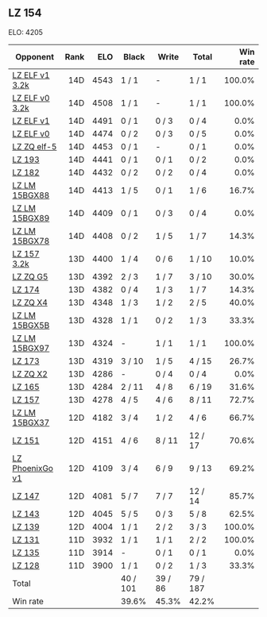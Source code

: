 ## LZ 154 ##

ELO: 4205

Opponent | Rank | ELO | Black | Write | Total | Win rate
---------|-----:|----:|-------|-------|-------|-------:
[LZ ELF v1 3.2k](LZ%20ELF%20v1%203.2k.md) | 14D | 4543 | 1 / 1 | - | 1 / 1 | 100.0%
[LZ ELF v0 3.2k](LZ%20ELF%20v0%203.2k.md) | 14D | 4508 | 1 / 1 | - | 1 / 1 | 100.0%
[LZ ELF v1](LZ%20ELF%20v1.md) | 14D | 4491 | 0 / 1 | 0 / 3 | 0 / 4 | 0.0%
[LZ ELF v0](LZ%20ELF%20v0.md) | 14D | 4474 | 0 / 2 | 0 / 3 | 0 / 5 | 0.0%
[LZ ZQ elf-5](LZ%20ZQ%20elf-5.md) | 14D | 4453 | 0 / 1 | - | 0 / 1 | 0.0%
[LZ 193](LZ%20193.md) | 14D | 4441 | 0 / 1 | 0 / 1 | 0 / 2 | 0.0%
[LZ 182](LZ%20182.md) | 14D | 4432 | 0 / 2 | 0 / 2 | 0 / 4 | 0.0%
[LZ LM 15BGX88](LZ%20LM%2015BGX88.md) | 14D | 4413 | 1 / 5 | 0 / 1 | 1 / 6 | 16.7%
[LZ LM 15BGX89](LZ%20LM%2015BGX89.md) | 14D | 4409 | 0 / 1 | 0 / 3 | 0 / 4 | 0.0%
[LZ LM 15BGX78](LZ%20LM%2015BGX78.md) | 14D | 4408 | 0 / 2 | 1 / 5 | 1 / 7 | 14.3%
[LZ 157 3.2k](LZ%20157%203.2k.md) | 13D | 4400 | 1 / 4 | 0 / 6 | 1 / 10 | 10.0%
[LZ ZQ G5](LZ%20ZQ%20G5.md) | 13D | 4392 | 2 / 3 | 1 / 7 | 3 / 10 | 30.0%
[LZ 174](LZ%20174.md) | 13D | 4382 | 0 / 4 | 1 / 3 | 1 / 7 | 14.3%
[LZ ZQ X4](LZ%20ZQ%20X4.md) | 13D | 4348 | 1 / 3 | 1 / 2 | 2 / 5 | 40.0%
[LZ LM 15BGX5B](LZ%20LM%2015BGX5B.md) | 13D | 4328 | 1 / 1 | 0 / 2 | 1 / 3 | 33.3%
[LZ LM 15BGX97](LZ%20LM%2015BGX97.md) | 13D | 4324 | - | 1 / 1 | 1 / 1 | 100.0%
[LZ 173](LZ%20173.md) | 13D | 4319 | 3 / 10 | 1 / 5 | 4 / 15 | 26.7%
[LZ ZQ X2](LZ%20ZQ%20X2.md) | 13D | 4286 | - | 0 / 4 | 0 / 4 | 0.0%
[LZ 165](LZ%20165.md) | 13D | 4284 | 2 / 11 | 4 / 8 | 6 / 19 | 31.6%
[LZ 157](LZ%20157.md) | 13D | 4278 | 4 / 5 | 4 / 6 | 8 / 11 | 72.7%
[LZ LM 15BGX37](LZ%20LM%2015BGX37.md) | 12D | 4182 | 3 / 4 | 1 / 2 | 4 / 6 | 66.7%
[LZ 151](LZ%20151.md) | 12D | 4151 | 4 / 6 | 8 / 11 | 12 / 17 | 70.6%
[LZ PhoenixGo v1](LZ%20PhoenixGo%20v1.md) | 12D | 4109 | 3 / 4 | 6 / 9 | 9 / 13 | 69.2%
[LZ 147](LZ%20147.md) | 12D | 4081 | 5 / 7 | 7 / 7 | 12 / 14 | 85.7%
[LZ 143](LZ%20143.md) | 12D | 4045 | 5 / 5 | 0 / 3 | 5 / 8 | 62.5%
[LZ 139](LZ%20139.md) | 12D | 4004 | 1 / 1 | 2 / 2 | 3 / 3 | 100.0%
[LZ 131](LZ%20131.md) | 11D | 3932 | 1 / 1 | 1 / 1 | 2 / 2 | 100.0%
[LZ 135](LZ%20135.md) | 11D | 3914 | - | 0 / 1 | 0 / 1 | 0.0%
[LZ 128](LZ%20128.md) | 11D | 3900 | 1 / 1 | 0 / 2 | 1 / 3 | 33.3%
Total | | | 40 / 101 | 39 / 86 | 79 / 187 | 
Win rate| | | 39.6% | 45.3% | 42.2% | 
